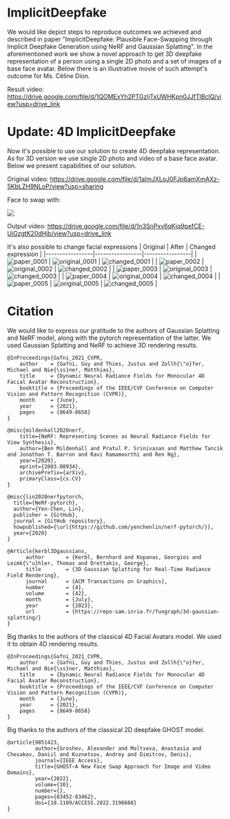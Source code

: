 # ImplicitDeepfake

We would like depict steps to reproduce outcomes we achieved and described in paper "ImplicitDeepfake: Plausible Face-Swapping through
Implicit Deepfake Generation using NeRF and Gaussian Splatting". In the aforementioned work we show a novel approach to get 3D deepfake representation of a person using a single 2D photo and a set of images of a base face avatar. Below there is an illustrative movie of such attempt's outcome for Ms. Céline Dion.

Result video: https://drive.google.com/file/d/1QOMExYh2PTGzljTxUWHKpn0JJfTlBclQ/view?usp=drive_link


# Update: 4D ImplicitDeepfake

Now it's possible to use our solution to create 4D deepfake representation. As for 3D version we use single 2D photo and video of a base face avatar. Below we present capabilities of our solution.



Original video: https://drive.google.com/file/d/1almJXLoJ0FJp6amXmAXz-5KbLZH9NLoP/view?usp=sharing

Face to swap with:

![](assets/famous.jpg)


Output video: https://drive.google.com/file/d/1n3SnPxv6qKjq9pefCE-UiGzgtK20dHjb/view?usp=drive_link


It's also possible to change facial expressions
| Original | After | Changed expression |
|-----------------|-----------------|-----------------|
| ![paper_0001](assets/paper_0001.png) | ![original_0001](assets/original_0001.png) | ![changed_0001](assets/changed_0001.png) |
| ![paper_0002](assets/paper_0002.png) | ![original_0002](assets/original_0002.png) | ![changed_0002](assets/changed_0002.png) |
| ![paper_0003](assets/paper_0003.png) | ![original_0003](assets/original_0003.png) | ![changed_0003](assets/changed_0003.png) |
| ![paper_0004](assets/paper_0004.png) | ![original_0004](assets/original_0004.png) | ![changed_0004](assets/changed_0004.png) |
| ![paper_0005](assets/paper_0005.png) | ![original_0005](assets/original_0005.png) | ![changed_0005](assets/changed_0005.png) |

# Citation

We would like to express our gratitude to the authors of Gaussian Splatting and NeRF model, along with the pytorch representation of the latter. We used Gaussian Splatting and NeRF to achieve 3D rendering results.

```
@InProceedings{Gafni_2021_CVPR,
    author    = {Gafni, Guy and Thies, Justus and Zollh{\"o}fer, Michael and Nie{\ss}ner, Matthias},
    title     = {Dynamic Neural Radiance Fields for Monocular 4D Facial Avatar Reconstruction},
    booktitle = {Proceedings of the IEEE/CVF Conference on Computer Vision and Pattern Recognition (CVPR)},
    month     = {June},
    year      = {2021},
    pages     = {8649-8658}
}
```
```
@misc{mildenhall2020nerf,
    title={NeRF: Representing Scenes as Neural Radiance Fields for View Synthesis},
    author={Ben Mildenhall and Pratul P. Srinivasan and Matthew Tancik and Jonathan T. Barron and Ravi Ramamoorthi and Ren Ng},
    year={2020},
    eprint={2003.08934},
    archivePrefix={arXiv},
    primaryClass={cs.CV}
}
```
```
@misc{lin2020nerfpytorch,
  title={NeRF-pytorch},
  author={Yen-Chen, Lin},
  publisher = {GitHub},
  journal = {GitHub repository},
  howpublished={\url{https://github.com/yenchenlin/nerf-pytorch/}},
  year={2020}
}
```
```
@Article{kerbl3Dgaussians,
      author       = {Kerbl, Bernhard and Kopanas, Georgios and Leimk{\"u}hler, Thomas and Drettakis, George},
      title        = {3D Gaussian Splatting for Real-Time Radiance Field Rendering},
      journal      = {ACM Transactions on Graphics},
      number       = {4},
      volume       = {42},
      month        = {July},
      year         = {2023},
      url          = {https://repo-sam.inria.fr/fungraph/3d-gaussian-splatting/}
}
```
Big thanks to the authors of the classical 4D Facial Avatars model. We used it to obtain 4D rendering results.

```
@InProceedings{Gafni_2021_CVPR,
    author    = {Gafni, Guy and Thies, Justus and Zollh{\"o}fer, Michael and Nie{\ss}ner, Matthias},
    title     = {Dynamic Neural Radiance Fields for Monocular 4D Facial Avatar Reconstruction},
    booktitle = {Proceedings of the IEEE/CVF Conference on Computer Vision and Pattern Recognition (CVPR)},
    month     = {June},
    year      = {2021},
    pages     = {8649-8658}
}
```
Big thanks to the authors of the classical 2D deepfake GHOST model.

```
@article{9851423,  
         author={Groshev, Alexander and Maltseva, Anastasia and Chesakov, Daniil and Kuznetsov, Andrey and Dimitrov, Denis},  
         journal={IEEE Access},   
         title={GHOST—A New Face Swap Approach for Image and Video Domains},   
         year={2022},  
         volume={10},  
         number={},  
         pages={83452-83462},  
         doi={10.1109/ACCESS.2022.3196668}
}
```
